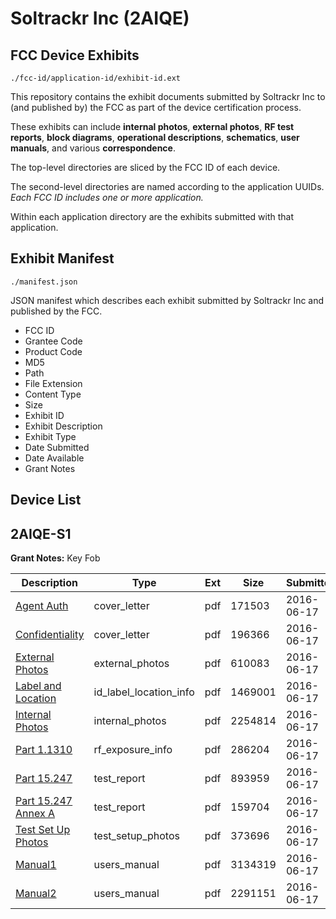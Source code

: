 # Soltrackr Inc (2AIQE)
## FCC Device Exhibits

```
./fcc-id/application-id/exhibit-id.ext
```

This repository contains the exhibit documents submitted by Soltrackr Inc to (and published by) the FCC as part of the device certification process.

These exhibits can include **internal photos**, **external photos**, **RF test reports**, **block diagrams**, **operational descriptions**, **schematics**, **user manuals**, and various **correspondence**.

The top-level directories are sliced by the FCC ID of each device.

The second-level directories are named according to the application UUIDs. *Each FCC ID includes one or more application.*

Within each application directory are the exhibits submitted with that application. 

## Exhibit Manifest

```
./manifest.json
```

JSON manifest which describes each exhibit submitted by Soltrackr Inc and published by the FCC.

- FCC ID
- Grantee Code
- Product Code
- MD5
- Path
- File Extension
- Content Type
- Size
- Exhibit ID
- Exhibit Description
- Exhibit Type
- Date Submitted
- Date Available
- Grant Notes

## Device List
## 2AIQE-S1
**Grant Notes:** Key Fob

| Description | Type | Ext | Size | Submitted | Available |
| ----------- | ---- | --- | ---- | --------- | --------- |
| [Agent Auth](2AIQE-S1/69ebb80b75a39204f10402a2be69ec4a/3032068.pdf) | cover_letter | pdf | 171503 | 2016-06-17 | 2016-06-17 |
| [Confidentiality](2AIQE-S1/69ebb80b75a39204f10402a2be69ec4a/3032069.pdf) | cover_letter | pdf | 196366 | 2016-06-17 | 2016-06-17 |
| [External Photos](2AIQE-S1/69ebb80b75a39204f10402a2be69ec4a/3032071.pdf) | external_photos | pdf | 610083 | 2016-06-17 | 2016-06-17 |
| [Label and Location](2AIQE-S1/69ebb80b75a39204f10402a2be69ec4a/3032072.pdf) | id_label_location_info | pdf | 1469001 | 2016-06-17 | 2016-06-17 |
| [Internal Photos](2AIQE-S1/69ebb80b75a39204f10402a2be69ec4a/3032073.pdf) | internal_photos | pdf | 2254814 | 2016-06-17 | 2016-06-17 |
| [Part 1.1310](2AIQE-S1/69ebb80b75a39204f10402a2be69ec4a/3032076.pdf) | rf_exposure_info | pdf | 286204 | 2016-06-17 | 2016-06-17 |
| [Part 15.247](2AIQE-S1/69ebb80b75a39204f10402a2be69ec4a/3032078.pdf) | test_report | pdf | 893959 | 2016-06-17 | 2016-06-17 |
| [Part 15.247 Annex A](2AIQE-S1/69ebb80b75a39204f10402a2be69ec4a/3032079.pdf) | test_report | pdf | 159704 | 2016-06-17 | 2016-06-17 |
| [Test Set Up Photos](2AIQE-S1/69ebb80b75a39204f10402a2be69ec4a/3032080.pdf) | test_setup_photos | pdf | 373696 | 2016-06-17 | 2016-06-17 |
| [Manual1](2AIQE-S1/69ebb80b75a39204f10402a2be69ec4a/3032081.pdf) | users_manual | pdf | 3134319 | 2016-06-17 | 2016-06-17 |
| [Manual2](2AIQE-S1/69ebb80b75a39204f10402a2be69ec4a/3032082.pdf) | users_manual | pdf | 2291151 | 2016-06-17 | 2016-06-17 |
